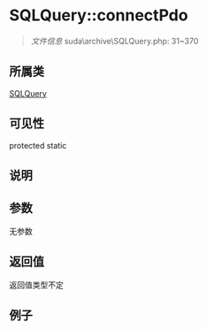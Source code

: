 # SQLQuery::connectPdo



> *文件信息* suda\archive\SQLQuery.php: 31~370

## 所属类 

[SQLQuery](../SQLQuery.md)

## 可见性

 protected static

## 说明




## 参数


无参数


## 返回值

返回值类型不定


## 例子


